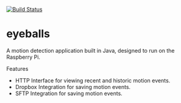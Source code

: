 [![Build Status](https://travis-ci.org/chriskearney/eyeballs.svg?branch=master)](https://travis-ci.org/chriskearney/eyeballs)
# eyeballs

A motion detection application built in Java, designed to run on the Raspberry Pi.

Features
- HTTP Interface for viewing recent and historic motion events.
- Dropbox Integration for saving motion events.
- SFTP Integration for saving motion events.

